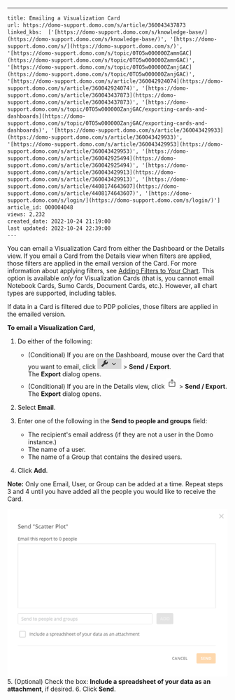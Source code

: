 ---
    title: Emailing a Visualization Card
    url: https://domo-support.domo.com/s/article/360043437873
    linked_kbs:  ['[https://domo-support.domo.com/s/knowledge-base/](https://domo-support.domo.com/s/knowledge-base/)', '[https://domo-support.domo.com/s/](https://domo-support.domo.com/s/)', '[https://domo-support.domo.com/s/topic/0TO5w000000ZamnGAC](https://domo-support.domo.com/s/topic/0TO5w000000ZamnGAC)', '[https://domo-support.domo.com/s/topic/0TO5w000000ZanjGAC](https://domo-support.domo.com/s/topic/0TO5w000000ZanjGAC)', '[https://domo-support.domo.com/s/article/360042924074](https://domo-support.domo.com/s/article/360042924074)', '[https://domo-support.domo.com/s/article/360043437873](https://domo-support.domo.com/s/article/360043437873)', '[https://domo-support.domo.com/s/topic/0TO5w000000ZanjGAC/exporting-cards-and-dashboards](https://domo-support.domo.com/s/topic/0TO5w000000ZanjGAC/exporting-cards-and-dashboards)', '[https://domo-support.domo.com/s/article/360043429933](https://domo-support.domo.com/s/article/360043429933)', '[https://domo-support.domo.com/s/article/360043429953](https://domo-support.domo.com/s/article/360043429953)', '[https://domo-support.domo.com/s/article/360042925494](https://domo-support.domo.com/s/article/360042925494)', '[https://domo-support.domo.com/s/article/360043429913](https://domo-support.domo.com/s/article/360043429913)', '[https://domo-support.domo.com/s/article/4408174643607](https://domo-support.domo.com/s/article/4408174643607)', '[https://domo-support.domo.com/s/login/](https://domo-support.domo.com/s/login/)']
    article_id: 000004048
    views: 2,232
    created_date: 2022-10-24 21:19:00
    last updated: 2022-10-24 22:39:00
    ---



You can email a Visualization Card from either the Dashboard or the Details view. If you email a Card from the Details view when filters are applied, those filters are applied in the email version of the Card. For more information about applying filters, see [Adding Filters to Your Chart](/s/article/360042924074). This option is available *only* for Visualization Cards (that is, you cannot email Notebook Cards, Sumo Cards, Document Cards, etc.). However, all chart types are supported, including tables.


If data in a Card is filtered due to PDP policies, those filters are applied in the emailed version. 


**To email a Visualization Card,**


1. Do either of the following:


	* (Conditional) If you are on the Dashboard, mouse over the Card that you want to email, click ![Wrench_Icon.png](Wrench_Icon.png) > **Send / Export**.  
	The **Export** dialog opens.
	* (Conditional) If you are in the Details view, click ![Export_Icon.png](Export_Icon.png) > **Send / Export**.  
	The **Export** dialog opens.
2. Select **Email**.
3. Enter one of the following in the **Send to people and groups** field:


	* The recipient's email address (if they are not a user in the Domo instance.)
	* The name of a user.
	* The name of a Group that contains the desired users.
4. Click **Add**.  
  





**Note:** Only one Email, User, or Group can be added at a time. Repeat steps 3 and 4 until you have added all the people you would like to receive the Card.



  
![UI_of_Emailing_a_KPI_Card.png](UI_of_Emailing_a_KPI_Card.png)
5. (Optional) Check the box: **Include a spreadsheet of your data as an attachment**, if desired.
6. Click **Send**.
